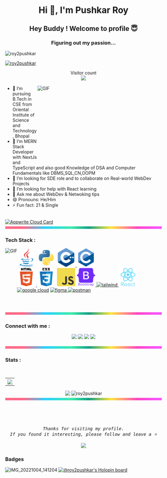 

<h1 align="center">Hi 👋, I'm Pushkar Roy </h1>

<h2 align="center">Hey Buddy ! Welcome to profile 😇</h2>
<h3 align="center">Figuring out my passion...</h3>

<p align="left"> <img src="https://komarev.com/ghpvc/?username=roy2pushkar&label=Profile%20views&color=0e75b6&style=flat" alt="roy2pushkar" /> </p>

<p align="left"> <a href="https://twitter.com/roy2pushkar" target="blank"><img src="https://img.shields.io/twitter/follow/roy2pushkar?logo=twitter&style=for-the-badge" alt="roy2pushkar" /></a> </p>

<p align="center"> 
  Visitor count<br>
  <img src="https://profile-counter.glitch.me/roy2pushkar/count.svg" />
</p>

<img align="right" alt="GIF" src="https://camo.githubusercontent.com/5ddf73ad3a205111cf8c686f687fc216c2946a75005718c8da5b837ad9de78c9/68747470733a2f2f7468756d62732e6766796361742e636f6d2f4576696c4e657874446576696c666973682d736d616c6c2e676966" width="400px" height="250" />

- 🔭 I’m pursuing B.Tech in CSE from Oriental Institute of Science and Technology, Bhopal
- 🌱 I’m MERN Stack Developer with NextJs and TypeScript and also good Knowledge of DSA and Computer Fundamentals like DBMS,SQL,CN,OOPM
- 👯 I’m looking for SDE role and to collaborate on Real-world WebDev Projects
- 🤔 I’m looking for help with React learning
- 💬 Ask me about WebDev & Netwoking tips
- 😄 Pronouns: He/Him
- ⚡ Fun fact: 21 & Single

<br>
<a align="right" href="https://cloud.appwrite.io/card/64505dc6e322401e1bb1">
	<img   width="350" src="https://cloud.appwrite.io/v1/cards/cloud?userId=64505dc6e322401e1bb1" alt="Appwrite Cloud Card" />
</a>

<img src="https://github.com/ArshErgon/ArshErgon/blob/main/assets/header/lineBar.png" width="100%" height="8px"/>

<h3 align="left">Tech Stack :</h3>

<img align="left" alt="GIF" src="https://user-images.githubusercontent.com/74407205/232208553-2dd4181e-2d88-46a4-ac0b-15bda6d52f34.png" height="200px"/>

<a href="" target="_blank"><img src="https://raw.githubusercontent.com/devicons/devicon/master/icons/java/java-original.svg" alt="java" height="60" width="60" /></a>
<a href="" target="_blank"><img src="https://raw.githubusercontent.com/devicons/devicon/master/icons/python/python-original.svg" alt="python" height="60" width="60"/></a>
<a href="" target="_blank" rel="noreferrer"> <img src="https://raw.githubusercontent.com/devicons/devicon/master/icons/cplusplus/cplusplus-original.svg" alt="cplusplus" width="60" height="60"/> </a>
<a href="" target="_blank" rel="noreferrer"> <img src="https://raw.githubusercontent.com/devicons/devicon/master/icons/c/c-original.svg" alt="cplusplus" width="60" height="60"/> </a> <br>
<a href="" target="_blank" rel="noreferrer"> <img src="https://raw.githubusercontent.com/devicons/devicon/master/icons/html5/html5-original-wordmark.svg" alt="html5" width="60" height="60"/> </a>
<a href="" target="_blank" rel="noreferrer"> <img src="https://raw.githubusercontent.com/devicons/devicon/master/icons/css3/css3-original-wordmark.svg" alt="css3" width="60" height="60"/></a>
<a href="" target="_blank" rel="noreferrer"> <img src="https://raw.githubusercontent.com/devicons/devicon/master/icons/javascript/javascript-original.svg" alt="javascript" width="60" height="60"/></a>
<a href="" target="_blank" rel="noreferrer"> <img src="https://raw.githubusercontent.com/devicons/devicon/master/icons/bootstrap/bootstrap-plain-wordmark.svg" alt="bootstrap" width="60" height="60"/> </a> 
<a href="" target="_blank" rel="noreferrer"> <img src="https://www.vectorlogo.zone/logos/tailwindcss/tailwindcss-icon.svg" alt="tailwind" width="60" height="60"/> </a> 
<a href="" target="_blank" rel="noreferrer"> <img src="https://raw.githubusercontent.com/devicons/devicon/master/icons/react/react-original-wordmark.svg" alt="tailwind" width="60" height="60"/> </a> <br>
<a href="" target="_blank" rel="noreferrer"> <img src="https://www.vectorlogo.zone/logos/google_cloud/google_cloud-icon.svg" alt="google cloud" width="60" height="60"/></a>
<a href="" target="_blank" rel="noreferrer"> <img src="https://www.vectorlogo.zone/logos/figma/figma-icon.svg" alt="figma" width="60" height="60"/> </a>
<a href="" target="_blank" rel="noreferrer"> <img src="https://www.vectorlogo.zone/logos/getpostman/getpostman-icon.svg" alt="postman" width="60" height="60"/> </a>
<br>

 
<img src="https://github.com/ArshErgon/ArshErgon/blob/main/assets/header/lineBar.png" width="100%" height="8px"/>


<h3 align="left">Connect with me :</h3>

<p align="center">
  <a href="https://twitter.com/roy2pushkar"><img src="https://img.icons8.com/cute-clipart/64/000000/twitter.png"/></a> 
  <a href="https://www.linkedin.com/in/roy2pushkar/"><img src="https://img.icons8.com/cute-clipart/64/000000/linkedin.png"/></a>
  <a href="https://www.instagram.com//"><img src="https://img.icons8.com/cute-clipart/64/000000/instagram-new.png"/></a>
  <a href="mailto:roy2000pushkar@gmail.com"><img src="https://img.icons8.com/cute-clipart/64/000000/gmail.png"/></a>
</p>
 
<img src="https://github.com/ArshErgon/ArshErgon/blob/main/assets/header/lineBar.png" width="100%" height="8px"/>

<h3 align="left">Stats : </h3><br>

<table align="center">
<tr>
<td>
<a><img align="center" src="https://github-readme-stats.vercel.app/api/top-langs/?username=roy2pushkar&layout=compact&theme=radical&hide_border=true" height="200"/></a>
</td>

</tr>
</table>
<p align="center">
<img align="center" src="https://github-readme-stats.vercel.app/api?username=roy2pushkar&show_icons=true&locale=en" />
<img align="center" src="https://github-readme-streak-stats.herokuapp.com/?user=roy2pushkar&" alt="roy2pushkar" />

<img align="center" src="https://github.com/ArshErgon/ArshErgon/blob/main/assets/header/lineBar.png" width="100%" height="8px"/>
</p>
<br>




<p align="center"><br><br>
  <samp>
    <i>Thanks for visiting my profile.<br>If you found it interesting, please follow and leave a ⭐️</i> 
  </samp>
</p>

<p align="center" width="100%">
  <img src="https://capsule-render.vercel.app/api?type=waving&color=gradient&height=150&width=100%&section=footer&text=Have%20a%20Nice%20Day"/>
</p>



<h3 align="left">Badges</h3>

![IMG_20221004_141204](https://user-images.githubusercontent.com/75408762/193774792-fd0dca8e-1a71-4308-ac83-a167374b6792.jpg)
[![@roy2pushkar's Holopin board](https://holopin.io/api/user/board?user=roy2pushkar)](https://holopin.io/@roy2pushkar)
